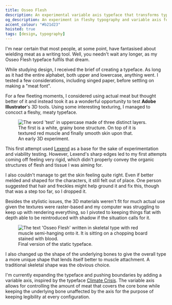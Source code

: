 ```yaml
---
title: Osseo Flesh
description: An experimental variable axis typeface that transforms typography into visceral art. A font that allows users to control the amount of meat, skin, and sinews covering a legible bone structure.
og_description: An experiment in fleshy typography and variable axis fonts.
accent_colour: "#b21d23"
hoisted: true
tags: [design, typography]
---
```


I'm near certain that most people, at some point, have fantasised about wielding meat as a writing tool. Well, you needn't wait any longer, as my Osseo Flesh typeface fulfils that dream.

While studying design, I received the brief of creating a typeface. As long as it had the entire alphabet, both upper and lowercase, anything went. I tested a few considerations, including singed paper, before settling on making a "meat font".

For a few fleeting moments, I considered using actual meat but thought better of it and instead took it as a wonderful opportunity to test **Adobe Illustrator**'s 3D tools. Using some interesting texturing, I managed to concoct a fleshy, meaty typeface.

<figure class="right">
<img src="/assets/portfolio/osseo-flesh/initial-test.avif" alt="The word 'test' in uppercase made of three distinct layers. The first is a white, grainy bone structure. On top of it is textured red muscle and finally smooth skin upon that.">
<figcaption>An early 3D experiment.</figcaption>
</figure>

This first attempt used [Lexend](https://www.lexend.com) as a base for the sake of experimentation and viability testing. However, Lexend's sharp edges led to my first attempts coming off feeling very rigid, which didn't properly convey the organic structures of flesh and tissue I was aiming for.

I also couldn't manage to get the skin feeling quite right. Even if better melded and shaped for the characters, it still felt out of place. One person suggested that hair and freckles might help ground it and fix this, though that was a step too far, so I dropped it.

Besides the stylistic issues, the 3D materials weren't fit for much actual use given the textures were raster-based and my computer was struggling to keep up with rendering everything, so I pivoted to keeping things flat with depth able to be reintroduced with shadow if the situation calls for it.

<figure class="left">
<img src="/assets/portfolio/osseo-flesh/cutting-board.avif" alt="The text 'Osseo Flesh' written in skeletal type with red muscle semi-hanging onto it. It is sitting on a chopping board stained with blood.">
<figcaption>Final version of the static typeface.</figcaption>
</figure>

I also changed up the shape of the underlying bones to give the overall type a more unique shape that lends itself better to muscle attachment. A traditional skeletal shape was the obvious choice.

I'm currently expanding the typeface and pushing boundaries by adding a variable axis, inspired by the typeface [Climate Crisis](https://design.google/library/glacial-melt-font). The variable axis allows for controlling the amount of meat that covers the core bone while keeping the underlying bone unaffected by the axis for the purpose of keeping legibility at every configuration.
